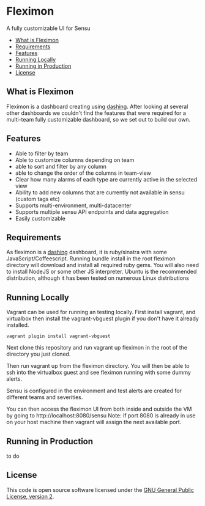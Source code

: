# Fleximon
A fully customizable UI for Sensu


- [What is Fleximon](#what-is-fleximon)
- [Requirements](#requirements)
- [Features](#features)
- [Running Locally](#running-locally)
- [Running in Production](#running-in-production)
- [License](#license)

## What is Fleximon
Fleximon is a dashboard creating using [dashing](http://dashing.io).
After looking at several other dashboards we couldn't find the features that were required for a multi-team fully customizable dashboard, so we set out to build our own.

## Features
 - Able to filter by team
 - Able to customize columns depending on team
 - able to sort and filter by any column
 - able to change the order of the columns in team-view
 - Clear how many alarms of each type are currently active in the selected view
 - Ability to add new columns that are currently not available in sensu (custom tags etc)
 - Supports multi-environment, multi-datacenter
 - Supports multiple sensu API endpoints and data aggregation
 - Easily customizable

## Requirements
As fleximon is a [dashing](http://dashing.io) dashboard, it is ruby/sinatra with some JavaScript/Coffeescript.  Running bundle install in the root fleximon directory will download and install all required ruby gems.  You will also need to install NodeJS or some other JS interpreter.  Ubuntu is the recommended distribution, although it has been tested on numerous Linux distributions

## Running Locally
Vagrant can be used for running an testing locally.  First install vagrant, and virtualbox then install the vagrant-vbguest plugin if you don't have it already installed.

```vagrant plugin install vagrant-vbguest```

Next clone this repository and run vagrant up fleximon in the root of the directory you just cloned.  

Then run vagrant up from the fleximon directory.
You will then be able to ssh into the virtualbox guest and see fleximon running with some dummy alerts.

Sensu is configured in the environment and test alerts are created for different teams and severities.  

You can then access the fleximon UI from both inside and outside the VM by going to http://localhost:8080/sensu
Note: if port 8080 is already in use on your host machine then vagrant will assign the next available port.

## Running in Production
to do

## License

This code is open source software licensed under the [GNU General Public License, version 2]("http://www.gnu.org/licenses/old-licenses/gpl-2.0.en.html").
